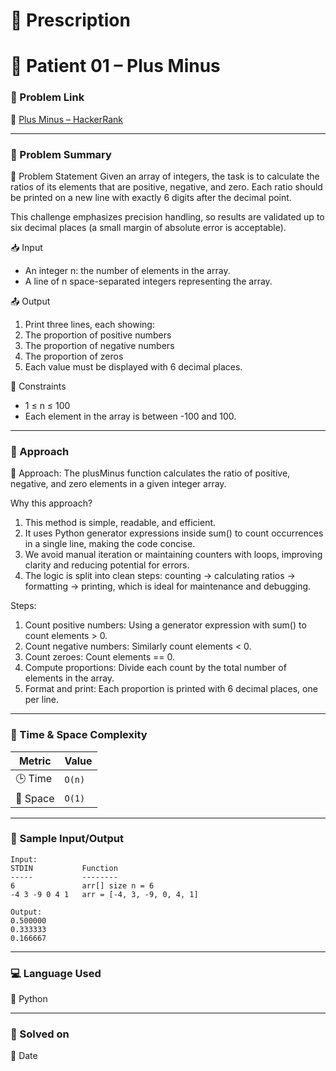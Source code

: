 # 📜 Prescription

# 💊 Patient 01 – Plus Minus

### 📌 Problem Link  
🔗 [Plus Minus – HackerRank]([https://www.hackerrank.com/challenges/one-month-preparation-kit-plus-minus?isFullScreen=true&h_l=interview&playlist_slugs%5B%5D=preparation-kits&playlist_slugs%5B%5D=one-month-preparation-kit&playlist_slugs%5B%5D=one-month-week-one])

---

### 🧠 Problem Summary
🧮 Problem Statement
Given an array of integers, the task is to calculate the ratios of its elements that are positive, negative, and zero. Each ratio should be printed on a new line with exactly 6 digits after the decimal point.

This challenge emphasizes precision handling, so results are validated up to six decimal places (a small margin of absolute error is acceptable).

📥 Input
- An integer n: the number of elements in the array.
- A line of n space-separated integers representing the array.

📤 Output
1. Print three lines, each showing:
2. The proportion of positive numbers
3. The proportion of negative numbers
4. The proportion of zeros
5. Each value must be displayed with 6 decimal places.

📌 Constraints
- 1 ≤ n ≤ 100
- Each element in the array is between -100 and 100.

---

### 🚀 Approach

📌 Approach:
The plusMinus function calculates the ratio of positive, negative, and zero elements in a given integer array.

Why this approach?
1. This method is simple, readable, and efficient.
2. It uses Python generator expressions inside sum() to count occurrences in a single line, making the code concise.
3. We avoid manual iteration or maintaining counters with loops, improving clarity and reducing potential for errors.
4. The logic is split into clean steps: counting → calculating ratios → formatting → printing, which is ideal for maintenance and debugging.

Steps:
1. Count positive numbers: Using a generator expression with sum() to count elements > 0.
2. Count negative numbers: Similarly count elements < 0.
3. Count zeroes: Count elements == 0.
4. Compute proportions: Divide each count by the total number of elements in the array.
5. Format and print: Each proportion is printed with 6 decimal places, one per line.

---

### 🧮 Time & Space Complexity

| Metric        | Value     |
|---------------|-----------|
| 🕒 Time        | `O(n)`    |
| 🧠 Space       | `O(1)`    |

---

### 🧪 Sample Input/Output

```
Input:
STDIN           Function
-----           --------
6               arr[] size n = 6
-4 3 -9 0 4 1   arr = [-4, 3, -9, 0, 4, 1]

Output:
0.500000
0.333333
0.166667

```

---

### 💻 Language Used
💬 Python 

---

### 📅 Solved on
📆 Date
